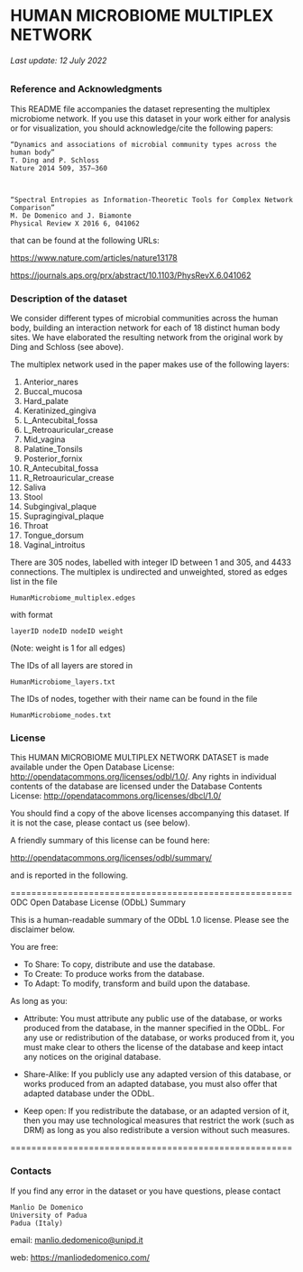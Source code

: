 

# HUMAN MICROBIOME MULTIPLEX NETWORK

###### Last update: 12 July 2022

### Reference and Acknowledgments

This README file accompanies the dataset representing the multiplex microbiome network.
If you use this dataset in your work either for analysis or for visualization, you should acknowledge/cite the following papers:

	“Dynamics and associations of microbial community types across the human body”
	T. Ding and P. Schloss
	Nature 2014 509, 357–360 


	
	“Spectral Entropies as Information-Theoretic Tools for Complex Network Comparison”
	M. De Domenico and J. Biamonte
	Physical Review X 2016 6, 041062


that can be found at the following URLs:

<https://www.nature.com/articles/nature13178>

<https://journals.aps.org/prx/abstract/10.1103/PhysRevX.6.041062>


### Description of the dataset

We consider different types of microbial communities across the human body, building an interaction network for each of 18 distinct human body sites. We have elaborated the resulting network from the original work by Ding and Schloss (see above).

The multiplex network used in the paper makes use of the following layers:

1. Anterior_nares
2. Buccal_mucosa
3. Hard_palate
4. Keratinized_gingiva
5. L_Antecubital_fossa
6. L_Retroauricular_crease
7. Mid_vagina
8. Palatine_Tonsils
9. Posterior_fornix
10. R_Antecubital_fossa
11. R_Retroauricular_crease
12. Saliva
13. Stool
14. Subgingival_plaque
15. Supragingival_plaque
16. Throat
17. Tongue_dorsum
18. Vaginal_introitus


There are 305 nodes, labelled with integer ID between 1 and 305, and 4433 connections.
The multiplex is undirected and unweighted, stored as edges list in the file
    
    HumanMicrobiome_multiplex.edges

with format

    layerID nodeID nodeID weight

(Note: weight is 1 for all edges)

The IDs of all layers are stored in 

    HumanMicrobiome_layers.txt

The IDs of nodes, together with their name can be found in the file

    HumanMicrobiome_nodes.txt



### License

This HUMAN MICROBIOME MULTIPLEX NETWORK DATASET is made available under the Open Database License: <http://opendatacommons.org/licenses/odbl/1.0/>. Any rights in individual contents of the database are licensed under the Database Contents License: <http://opendatacommons.org/licenses/dbcl/1.0/>

You should find a copy of the above licenses accompanying this dataset. If it is not the case, please contact us (see below).

A friendly summary of this license can be found here:

<http://opendatacommons.org/licenses/odbl/summary/>

and is reported in the following.

======================================================
ODC Open Database License (ODbL) Summary

This is a human-readable summary of the ODbL 1.0 license. Please see the disclaimer below.

You are free:

*    To Share: To copy, distribute and use the database.
*    To Create: To produce works from the database.
*    To Adapt: To modify, transform and build upon the database.

As long as you:
    
*	Attribute: You must attribute any public use of the database, or works produced from the database, in the manner specified in the ODbL. For any use or redistribution of the database, or works produced from it, you must make clear to others the license of the database and keep intact any notices on the original database.
    
*	Share-Alike: If you publicly use any adapted version of this database, or works produced from an adapted database, you must also offer that adapted database under the ODbL.
    
*	Keep open: If you redistribute the database, or an adapted version of it, then you may use technological measures that restrict the work (such as DRM) as long as you also redistribute a version without such measures.

======================================================


### Contacts

If you find any error in the dataset or you have questions, please contact

	Manlio De Domenico
	University of Padua
	Padua (Italy)

email: <manlio.dedomenico@unipd.it>web: <https://manliodedomenico.com/>